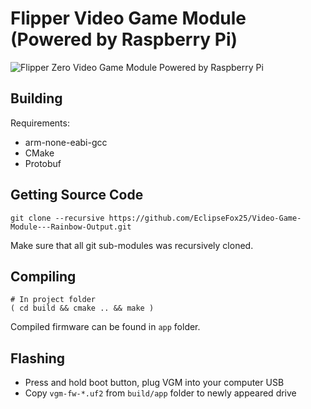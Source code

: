 # Flipper Video Game Module (Powered by Raspberry Pi)
![Flipper Zero Video Game Module Powered by Raspberry Pi](https://cdn.flipper.net/video_game_module_preview_for_github.png)

## Building

Requirements: 

- arm-none-eabi-gcc
- CMake
- Protobuf

## Getting Source Code

	git clone --recursive https://github.com/EclipseFox25/Video-Game-Module---Rainbow-Output.git

Make sure that all git sub-modules was recursively cloned.

## Compiling

	# In project folder
	( cd build && cmake .. && make )

Compiled firmware can be found in `app` folder.

## Flashing

- Press and hold boot button, plug VGM into your computer USB
- Copy `vgm-fw-*.uf2` from `build/app` folder to newly appeared drive
